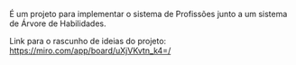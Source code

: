 É um projeto para implementar o sistema de Profissões junto a um sistema de Árvore de Habilidades. 

Link para o rascunho de ideias do projeto: https://miro.com/app/board/uXjVKvtn_k4=/
